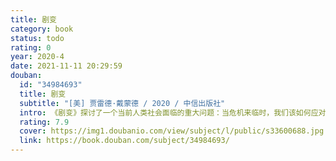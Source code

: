 ```yaml
---
title: 剧变
category: book
status: todo
rating: 0
year: 2020-4
date: 2021-11-11 20:29:59
douban:
  id: "34984693"
  title: 剧变
  subtitle: "[美] 贾雷德·戴蒙德 / 2020 / 中信出版社"
  intro: 《剧变》探讨了一个当前人类社会面临的重大问题：当危机来临时，我们该如何应对？从个人视角而言，危机可以改变一个人的成长轨迹，如处理不当，终其一生会生活在负面情绪中。对于整个人类社会而言，危机可使一种文明没落、一个国家解体、一个时代终结。因此，如何分辨危机、应对危机，避免危机，化危机为机遇，实现个人和整个人类社会的剧变，是人类当下面临的主课题。普利策奖得主、《枪炮、病菌与钢铁》作者戴蒙德再一次发挥其历史叙事的顶级水准，带我们巡礼了各国在历史中的危机应对，并从社会学、心理学、经济学、生物进化等跨学科视角展现了人类自古以来何以应对危机的历史沿革，并谏言国家、企业及整个人类社会如何从个人应对危机的进化逻辑和生理变化中得到启示，以更加多维度的、宽视角地看待危机应对这一关乎人类未来的命题。
  rating: 7.9
  cover: https://img1.doubanio.com/view/subject/l/public/s33600688.jpg
  link: https://book.douban.com/subject/34984693/
---
```



